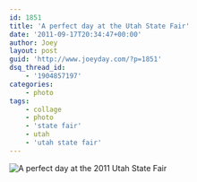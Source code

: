 ```yaml
---
id: 1851
title: 'A perfect day at the Utah State Fair'
date: '2011-09-17T20:34:47+00:00'
author: Joey
layout: post
guid: 'http://www.joeyday.com/?p=1851'
dsq_thread_id:
    - '1904857197'
categories:
    - photo
tags:
    - collage
    - photo
    - 'state fair'
    - utah
    - 'utah state fair'
---
```


![A perfect day at the 2011 Utah State Fair](http://joeyday.com/wp-content/uploads/2011/09/utah-state-fair-2011-e1316313186370.jpg "utah-state-fair-2011")